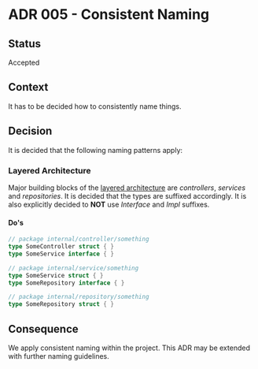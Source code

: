 # ADR 005 - Consistent Naming

## Status

Accepted

## Context

It has to be decided how to consistently name things.

## Decision

It is decided that the following naming patterns apply:

### Layered Architecture

Major building blocks of the [layered architecture](004-layered-architecture.md) are *controllers*, *services* and *repositories*. It is decided that the types are suffixed accordingly. It is also explicitly decided to **NOT** use *Interface*  and *Impl*  suffixes.

#### Do's

```go
// package internal/controller/something
type SomeController struct { }
type SomeService interface { }

// package internal/service/something
type SomeService struct { }
type SomeRepository interface { }

// package internal/repository/something
type SomeRepository struct { }
```

## Consequence

We apply consistent naming within the project.
This ADR may be extended with further naming guidelines.
